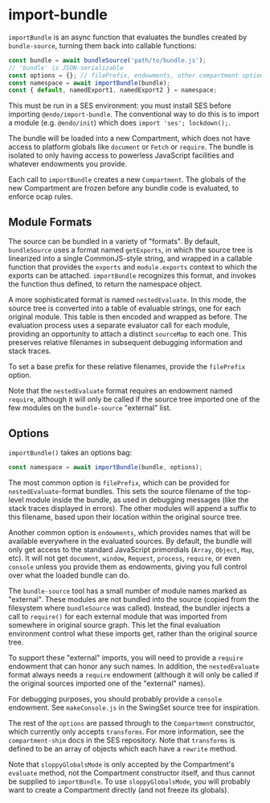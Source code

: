 # import-bundle

`importBundle` is an async function that evaluates the bundles created by `bundle-source`, turning them back into callable functions:

```js
const bundle = await bundleSource('path/to/bundle.js');
// 'bundle' is JSON-serializable
const options = {}; // filePrefix, endowments, other compartment options
const namespace = await importBundle(bundle);
const { default, namedExport1, namedExport2 } = namespace;
```

This must be run in a SES environment: you must install SES before importing `@endo/import-bundle`. The conventional way to do this is to import a module (e.g. `@endo/init`) which does `import 'ses'; lockdown();`.

The bundle will be loaded into a new Compartment, which does not have access to platform globals like `document` or `Fetch` or `require`. The bundle is isolated to only having access to powerless JavaScript facilities and whatever endowments you provide.

Each call to `importBundle` creates a new `Compartment`. The globals of the new Compartment are frozen before any bundle code is evaluated, to enforce ocap rules.

## Module Formats

The source can be bundled in a variety of "formats". By default, `bundleSource` uses a format named `getExports`, in which the source tree is linearized into a single CommonJS-style string, and wrapped in a callable function that provides the `exports` and `module.exports` context to which the exports can be attached. `importBundle` recognizes this format, and invokes the function thus defined, to return the namespace object.

A more sophisticated format is named `nestedEvaluate`. In this mode, the source tree is converted into a table of evaluable strings, one for each original module. This table is then encoded and wrapped as before. The evaluation process uses a separate evaluator call for each module, providing an opportunity to attach a distinct `sourceMap` to each one. This preserves relative filenames in subsequent debugging information and stack traces.

To set a base prefix for these relative filenames, provide the `filePrefix` option.

Note that the `nestedEvaluate` format requires an endowment named `require`, although it will only be called if the source tree imported one of the few modules on the `bundle-source` "external" list.

## Options


`importBundle()` takes an options bag:

```js
const namespace = await importBundle(bundle, options);
```

The most common option is `filePrefix`, which can be provided for `nestedEvaluate`-format bundles. This sets the source filename of the top-level module inside the bundle, as used in debugging messages (like the stack traces displayed in errors). The other modules will append a suffix to this filename, based upon their location within the original source tree.

Another common option is `endowments`, which provides names that will be available everywhere in the evaluated sources. By default, the bundle will only get access to the standard JavaScript primordials (`Array`, `Object`, `Map`, etc). It will not get `document`, `window`, `Request`, `process`, `require`, or even `console` unless you provide them as endowments, giving you full control over what the loaded bundle can do.

The `bundle-source` tool has a small number of module names marked as "external". These modules are not bundled into the source (copied from the filesystem where `bundleSource` was called). Instead, the bundler injects a call to `require()` for each external module that was imported from somewhere in original source graph. This let the final evaluation environment control what these imports get, rather than the original source tree.

To support these "external" imports, you will need to provide a `require` endowment that can honor any such names. In addition, the `nestedEvaluate` format always needs a `require` endowment (although it will only be called if the original sources imported one of the "external" names).

For debugging purposes, you should probably provide a `console` endowment. See `makeConsole.js` in the SwingSet source tree for inspiration.

The rest of the `options` are passed through to the `Compartment` constructor, which currently only accepts `transforms`. For more information, see the `compartment-shim` docs in the SES repository. Note that `transforms` is defined to be an array of objects which each have a `rewrite` method.

Note that `sloppyGlobalsMode` is only accepted by the Compartment's `evaluate` method, not the Compartment constructor itself, and thus cannot be supplied to `importBundle`. To use `sloppyGlobalsMode`, you will probably want to create a Compartment directly (and not freeze its globals).

